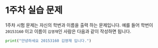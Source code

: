 # 1주차 실습 문제
1주차 시험 문제는 자신의 학번과 이름을 출력 하는 문제입니다. 예를 들어 학번이 `20153160` 이고 이름이 `김영재`인 사람은 다음과 같이 작성하면 됩니다. 

```python
print("안녕하세요 20153160 김영재 입니다.")
```